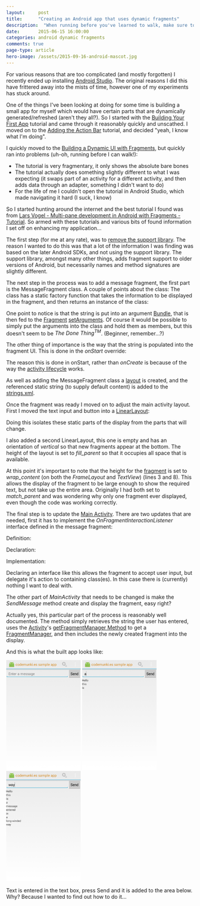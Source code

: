 ```yaml
---
layout: 	post
title:  	"Creating an Android app that uses dynamic fragments"
description:  "When running before you've learned to walk, make sure to have as many scissors in your hands as possible."
date:   	2015-06-15 16:00:00
categories: android dynamic fragments
comments: true
page-type: article
hero-image: /assets/2015-09-16-android-mascot.jpg
---
```


For various reasons that are too complicated (and mostly forgotten) I recently ended up installing [Android Studio][android-studio-download]. The original reasons I did this have frittered away into the mists of time, however one of my experiments has stuck around.

One of the things I've been looking at doing for some time is building a small app for myself which would have certain parts that are dynamically generated/refreshed (aren't they all?). So I started with the [Building Your First App][android-first-app-tutorial] tutorial and came through it reasonably quickly and unscathed. I moved on to the [Adding the Action Bar][android-action-bar-tutorial] tutorial, and decided "yeah, I know what I'm doing".

I quickly moved to the [Building a Dynamic UI with Fragments][android-dynamic-fragment-tutorial], but quickly ran into problems (uh-oh, running before I can walk!):

* The tutorial is very fragmentary, it only shows the absolute bare bones
* The tutorial actually does something slightly different to what I was expecting (it swaps part of an activity for a different activity, and then adds data through an adapter, something I didn't want to do)
* For the life of me I couldn't open the tutorial in Android Studio, which made navigating it hard (I suck, I know)

So I started hunting around the internet and the best tutorial I found was from [Lars Vogel - Multi-pane development in Android with Fragments - Tutorial][vogel-fragment-tutorial]. So armed with these tutorials and various bits of found information I set off on enhancing my application...

The first step (for me at any rate), was to [remove the support library][remove-support-library]. The reason I wanted to do this was that a lot of the information I was finding was based on the later Android SDKs, and not using the support library. The support library, amongst many other things, adds fragment support to older versions of Android, but necessarily names and method signatures are slightly different.

The next step in the process was to add a message fragment, the first part is the MessageFragment class. A couple of points about the class: The class has a static factory function that takes the information to be displayed in the fragment, and then returns an instance of the class:

<script src="http://gist-it.appspot.com/https://github.com/steve-codemunkies/Android-Studio-Sample/blob/master/app/src/main/java/es/codemunki/sample/MessageFragment.java?slice=17:25"></script>

One point to notice is that the string is put into an argument [Bundle][android-bundle-docs], that is then fed to the [Fragment][android-fragment-docs] [setArguments][android-fragment-setargs-doc]. Of course it would be possible to simply put the arguments into the class and hold them as members, but this doesn't seem to be _The Done Thing<sup>TM</sup>_. (Beginner, remember...?)

The other thing of importance is the way that the string is populated into the fragment UI. This is done in the _onStart_ override:

<script src="http://gist-it.appspot.com/https://github.com/steve-codemunkies/Android-Studio-Sample/blob/master/app/src/main/java/es/codemunki/sample/MessageFragment.java?slice=63:70"></script>

The reason this is done in onStart, rather than _onCreate_ is because of the way the [activity lifecycle][android-fragment-lifecycle-docs] works.

As well as adding the MessageFragment class a [layout][sample-fragment-layout] is created, and the referenced static string (to supply default content) is added to the [strings.xml][sample-strings-xml].

Once the fragment was ready I moved on to adjust the main activity layout. First I moved the text input and button into a [LinearLayout][android-linearlayout-docs]:

<script src="http://gist-it.appspot.com/https://github.com/steve-codemunkies/Android-Studio-Sample/blob/master/app/src/main/res/layout/activity_main.xml?slice=6:22"></script>

Doing this isolates these static parts of the display from the parts that will change.

I also added a second LinearLayout, this one is empty and has an orientation of _vertical_ so that new fragments appear at the bottom. The height of the layout is set to _fill_parent_ so that it occupies all space that is available.

<script src="http://gist-it.appspot.com/https://github.com/steve-codemunkies/Android-Studio-Sample/blob/master/app/src/main/res/layout/activity_main.xml?slice=23:30"></script>

At this point it's important to note that the height for the [fragment][sample-fragment-layout] is set to _wrap_content_ (on both the _FrameLayout_ and _TextView_) (lines 3 and 8). This allows the display of the fragment to be large enough to show the required text, but not take up the entire area. Originally I had both set to _match_parent_ and was wondering why only one fragment ever displayed, even though the code was working correctly.

The final step is to update the [Main Activity][sample-main-activity]. There are two updates that are needed, first it has to implement the _OnFragmentInteractionListener_ interface defined in the message fragment:

Definition:

<script src="http://gist-it.appspot.com/https://github.com/steve-codemunkies/Android-Studio-Sample/blob/master/app/src/main/java/es/codemunki/sample/MessageFragment.java?slice=71:85"></script>

Declaration:

<script src="http://gist-it.appspot.com/https://github.com/steve-codemunkies/Android-Studio-Sample/blob/master/app/src/main/java/es/codemunki/sample/MainActivity.java?slice=14"></script>

Implementation:

<script src="http://gist-it.appspot.com/https://github.com/steve-codemunkies/Android-Studio-Sample/blob/master/app/src/main/java/es/codemunki/sample/MainActivity.java?slice=64:67"></script>

Declaring an interface like this allows the fragment to accept user input, but delegate it's action to containing class(es). In this case there is (currently) nothing I want to deal with.

The other part of _MainActivity_ that needs to be changed is make the _SendMessage_ method create and display the fragment, easy right?

<script src="http://gist-it.appspot.com/https://github.com/steve-codemunkies/Android-Studio-Sample/blob/master/app/src/main/java/es/codemunki/sample/MainActivity.java?slice=53:63"></script>

Actually yes, this particular part of the process is reasonably well documented. The method simply retrieves the string the user has entered, uses the [Activity][android-activity-docs]'s [getFragmentManager Method][android-activity-docs-getfragmentmanager] to get a [FragmentManager][android-fragmentmanager-docs], and then includes the newly created fragment into the display.

And this is what the built app looks like:

<img src="/assets/2015-06-15-app1.png" alt="Screen shot 1" style="width: 200px;" />
<img src="/assets/2015-06-15-app2.png" alt="Screen shot 2" style="width: 200px;" />
<img src="/assets/2015-06-15-app3.png" alt="Screen shot 3" style="width: 200px;" />

Text is entered in the text box, press Send and it is added to the area below. Why? Because I wanted to find out how to do it...

[android-studio-download]:                    https://developer.android.com/sdk/index.html
[android-first-app-tutorial]:                 https://developer.android.com/training/basics/firstapp/index.html
[android-action-bar-tutorial]:                https://developer.android.com/training/basics/actionbar/index.html
[android-dynamic-fragment-tutorial]:          https://developer.android.com/training/basics/fragments/index.html
[vogel-fragment-tutorial]:                    http://www.vogella.com/tutorials/AndroidFragments/article.html
[remove-support-library]:                     https://mobiarch.wordpress.com/2015/04/17/removing-support-library-in-android-studio/
[android-bundle-docs]:                        http://developer.android.com/reference/android/os/Bundle.html
[android-fragment-docs]:                      http://developer.android.com/reference/android/app/Fragment.html
[android-fragment-setargs-doc]:               http://developer.android.com/reference/android/app/Fragment.html#setArguments(android.os.Bundle)
[android-fragment-lifecycle-docs]:            http://developer.android.com/reference/android/app/Fragment.html#Lifecycle
[sample-fragment-layout]:                     https://github.com/steve-codemunkies/Android-Studio-Sample/blob/master/app/src/main/res/layout/fragment_message.xml
[sample-strings-xml]:                         https://github.com/steve-codemunkies/Android-Studio-Sample/blob/master/app/src/main/res/values/strings.xml
[android-linearlayout-docs]:                  http://developer.android.com/guide/topics/ui/layout/linear.html
[sample-main-activity]:                       https://github.com/steve-codemunkies/Android-Studio-Sample/blob/master/app/src/main/java/es/codemunki/sample/MainActivity.java
[android-activity-docs]:                      http://developer.android.com/reference/android/app/Activity.html
[android-activity-docs-getfragmentmanager]:   http://developer.android.com/reference/android/app/Activity.html#getFragmentManager()
[android-fragmentmanager-docs]:               http://developer.android.com/reference/android/app/FragmentManager.html
[app-screen-shot-1]:                          /assets/2015-06-15-app1.png
[app-screen-shot-2]:                          /assets/2015-06-15-app2.png
[app-screen-shot-3]:                          /assets/2015-06-15-app3.png
